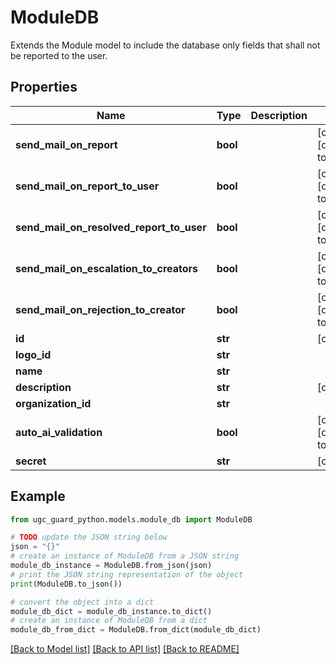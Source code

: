 # ModuleDB

Extends the Module model to include the database only fields that shall not be reported to the user.

## Properties

Name | Type | Description | Notes
------------ | ------------- | ------------- | -------------
**send_mail_on_report** | **bool** |  | [optional] [default to False]
**send_mail_on_report_to_user** | **bool** |  | [optional] [default to False]
**send_mail_on_resolved_report_to_user** | **bool** |  | [optional] [default to False]
**send_mail_on_escalation_to_creators** | **bool** |  | [optional] [default to False]
**send_mail_on_rejection_to_creator** | **bool** |  | [optional] [default to False]
**id** | **str** |  | [optional] 
**logo_id** | **str** |  | 
**name** | **str** |  | 
**description** | **str** |  | [optional] 
**organization_id** | **str** |  | 
**auto_ai_validation** | **bool** |  | [optional] [default to False]
**secret** | **str** |  | [optional] 

## Example

```python
from ugc_guard_python.models.module_db import ModuleDB

# TODO update the JSON string below
json = "{}"
# create an instance of ModuleDB from a JSON string
module_db_instance = ModuleDB.from_json(json)
# print the JSON string representation of the object
print(ModuleDB.to_json())

# convert the object into a dict
module_db_dict = module_db_instance.to_dict()
# create an instance of ModuleDB from a dict
module_db_from_dict = ModuleDB.from_dict(module_db_dict)
```
[[Back to Model list]](../README.md#documentation-for-models) [[Back to API list]](../README.md#documentation-for-api-endpoints) [[Back to README]](../README.md)


